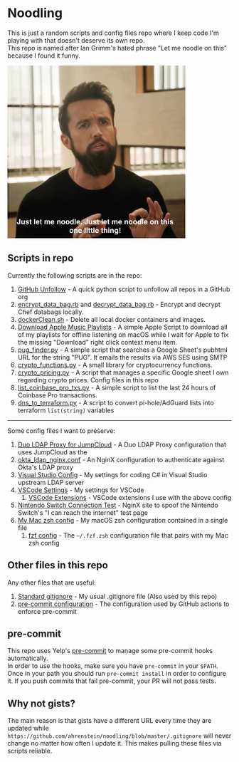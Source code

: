 Noodling
========
This is just a random scripts and config files repo where I keep code I'm playing with that doesn't deserve its own repo.  
This repo is named after Ian Grimm's hated phrase "Let me noodle on this" because I found it funny.

![noodle](images/iangrimm.png)

Scripts in repo
---------------
Currently the following scripts are in the repo:

1. [GitHub Unfollow](python/unfollow_github_org.py) - A quick python script to unfollow all repos in a GitHub org
2. [encrypt_data_bag.rb](ruby/encrypt_data_bag.rb) and [decrypt_data_bag.rb](ruby/decrypt_data_bag.rb) - Encrypt and
decrypt Chef databags locally.
3. [dockerClean.sh](bash/dockerClean.sh) - Delete all local docker containers and images.
4. [Download Apple Music Playlists](applescript/downloadAppleMusicPlaylists.scpt) - A simple Apple Script to download
all of my playlists for offline listening on macOS while I wait for Apple to fix the missing "Download" right click
context menu item.
5. [pug_finder.py](python/pug_finder.py) - A simple script that searches a Google Sheet's pubhtml URL for the string "PUG".
It emails the results via AWS SES using SMTP
6. [crypto_functions.py](python/crypto_functions.py) - A small library for cryptocurrency functions.
7. [crypto_pricing.py](python/crypto_pricing.py) - A script that manages a specific Google sheet I own regarding crypto prices.
Config files in this repo
8. [list_coinbase_pro_txs.py](python/list_coinbase_pro_txs.py) - A simple script to list the last 24 hours of Coinbase Pro transactions.
9. [dns_to_terraform.py](python/dns_to_terraform.py) - A script to convert pi-hole/AdGuard lists into terraform `list(string)` variables

-------------------------
Some config files I want to preserve:

1. [Duo LDAP Proxy for JumpCloud](configFiles/authproxy.cfg) - A Duo LDAP Proxy configuration that uses JumpCloud as the
2. [okta_ldap_nginx.conf](configFiles/okta_ldap_nginx.conf) - An NginX configuration to authenticate against Okta's LDAP proxy
3. [Visual Studio Config](configFiles/VS_CSharp.vssettings) - My settings for coding C# in Visual Studio
upstream LDAP server
4. [VSCode Settings](configFiles/vscode.settings.json) - My settings for VSCode
    1. [VSCode Extensions](docs/VSCodeExtensions.md) - VSCode extensions I use with the above config
5. [Nintendo Switch Connection Test](configFiles/nginx_switch_connection_test.conf) - NginX site to spoof the Nintendo Switch's
"I can reach the internet" test page
6. [My Mac zsh config](zsh/mac-zshrc) - My macOS zsh configuration contained in a single file
    1. [fzf config](zsh/fzf.zsh) - The `~/.fzf.zsh` configuration file that pairs with my Mac zsh config

Other files in this repo
------------------------
Any other files that are useful:

1. [Standard gitignore](.gitignore) - My usual .gitignore file (Also used by this repo)
2. [pre-commit configuration](.pre-commit-config.yaml) - The configuration used by GitHub actions to enforce pre-commit

pre-commit
----------
This repo uses Yelp's [pre-commit](https://pre-commit.com/) to manage some pre-commit hooks automatically.  
In order to use the hooks, make sure you have `pre-commit` in your `$PATH`.  
Once in your path you should run `pre-commit install` in order to configure it. If you push commits that fail pre-commit, your PR will
not pass tests.

Why not gists?
--------------
The main reason is that gists have a different URL every time they are updated while
`https://github.com/ahrenstein/noodling/blob/master/.gitignore` will never change no matter how often I update it.
This makes pulling these files via scripts reliable.
